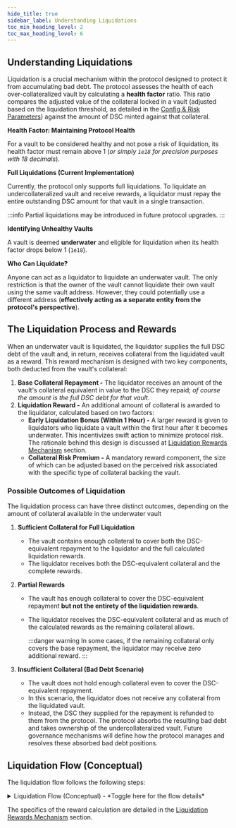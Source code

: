 ```yaml
---
hide_title: true
sidebar_label: Understanding Liquidations
toc_min_heading_level: 2
toc_max_heading_level: 6
---
```


## Understanding Liquidations

Liquidation is a crucial mechanism within the protocol designed to protect it from accumulating bad debt. The protocol assesses the health of each over-collateralized vault by calculating a **health factor** ratio. This ratio compares the adjusted value of the collateral locked in a vault (adjusted based on the liquidation threshold, as detailed in the [Config & Risk Parameters](../Collateral%20Mechanism/Config%20&%20Risk%20Parameters?collateral-parameters=RiskParams#liquidation-threshold)) against the amount of DSC minted against that collateral.

**Health Factor: Maintaining Protocol Health**

For a vault to be considered healthy and not pose a risk of liquidation, its health factor must remain above 1 (*or simply `1e18` for precision purposes with 18 decimals*).

**Full Liquidations (Current Implementation)**

Currently, the protocol only supports full liquidations. To liquidate an undercollateralized vault and receive rewards, a liquidator must repay the entire outstanding DSC amount for that vault in a single transaction. 

:::info
Partial liquidations may be introduced in future protocol upgrades.
:::

**Identifying Unhealthy Vaults**

A vault is deemed **underwater** and eligible for liquidation when its health factor drops below 1 (`1e18`).

**Who Can Liquidate?**

Anyone can act as a liquidator to liquidate an underwater vault. The only restriction is that the owner of the vault cannot liquidate their own vault using the same vault address. However, they could potentially use a different address  (**effectively acting as a separate entity from the protocol's perspective**).

## The Liquidation Process and Rewards

When an underwater vault is liquidated, the liquidator supplies the full DSC debt of the vault and, in return, receives collateral from the liquidated vault as a reward. This reward mechanism is designed with two key components, both deducted from the vault's collateral:

1.  **Base Collateral Repayment -** The liquidator receives an amount of the vault's collateral equivalent in value to the DSC they repaid; *of course the amount is the full DSC debt for that vault*.
2.  **Liquidation Reward -** An additional amount of collateral is awarded to the liquidator, calculated based on two factors:
    * **Early Liquidation Bonus (Within 1 Hour) -** A larger reward is given to liquidators who liquidate a vault within the first hour after it becomes underwater. This incentivizes swift action to minimize protocol risk. The rationale behind this design is discussed at [Liquidation Rewards Mechanism](./Rewards%20Mechanism.md) section.
    * **Collateral Risk Premium -** A mandatory reward component, the size of which can be adjusted based on the perceived risk associated with the specific type of collateral backing the vault.

### Possible Outcomes of Liquidation

The liquidation process can have three distinct outcomes, depending on the amount of collateral available in the underwater vault

1.  **Sufficient Collateral for Full Liquidation**
    * The vault contains enough collateral to cover both the DSC-equivalent repayment to the liquidator and the full calculated liquidation rewards.
    * The liquidator receives both the DSC-equivalent collateral and the complete rewards.

2.  **Partial Rewards**
    * The vault has enough collateral to cover the DSC-equivalent repayment **but not the entirety of the liquidation rewards**.
    * The liquidator receives the DSC-equivalent collateral and as much of the calculated rewards as the remaining collateral allows. 
    
        :::danger warning
        In some cases, if the remaining collateral only covers the base repayment, the liquidator may receive zero additional reward.
        :::
        

3.  **Insufficient Collateral (Bad Debt Scenario)**
    * The vault does not hold enough collateral even to cover the DSC-equivalent repayment.
    * In this scenario, the liquidator does not receive any collateral from the liquidated vault.
    * Instead, the DSC they supplied for the repayment is refunded to them from the protocol. The protocol absorbs the resulting bad debt and takes ownership of the undercollateralized vault. Future governance mechanisms will define how the protocol manages and resolves these absorbed bad debt positions.

## Liquidation Flow (Conceptual)

The liquidation flow follows the following steps:

<details>

<summary> Liquidation Flow (Conceptual) - *Toggle here for the flow details* </summary>
1.  **Monitor Health Factors:** The protocol keepers(liqudators) continuously monitors the health factor of all vaults.
2.  **Identify Underwater Vault:** When a vault's health factor drops below the critical threshold (1 or `1e18`), it becomes eligible for liquidation. A liquidator can either mark it as underwater or directly initiate liquidation which will also mark the vault as underwater in a single call. The reason for separation of flagging and liquidating underwater vaults is covered in greater details in the [Liquidation Interface Functions](Liquidation%20Interface%20Functions.md).
3.  **Liquidator Initiates Liquidation:** Anyone can call the `liquidateVault` function, providing the address of the underwater vault and the amount of DSC equal to its outstanding debt.
4.  **Protocol Checks:** The protocol verifies the vault's unhealthy status and the DSC repayment amount.
5.  **Fee Deduction:** Protocol fees associated with the liquidation process are deducted from the locked collateral of the liquidated vault - both protocol fees and a liquidation penalty.
6.  **Reward Calculation:** The protocol calculates the liquidation rewards based on the early liquidation bonus and the collateral risk premium.
7.  **Collateral Seizure and Transfer:** Collateral from the liquidated vault is transferred to the liquidator (or credited to their internal balance).
8.  **DSC Burning:** The DSC supplied by the liquidator is burned, reducing the total supply.
9.  **Handling Insufficient Collateral:** If the collateral is insufficient, the liquidator is refunded with newly minted DSC, and the protocol takes ownership of the vault.
10. **Return of Excess Collateral:** Any remaining collateral after the liquidator is compensated and fees are paid is returned to the original vault owner.

</details>

The specifics of the reward calculation are detailed in the [Liquidation Rewards Mechanism](Rewards%20Mechanism.md) section.
